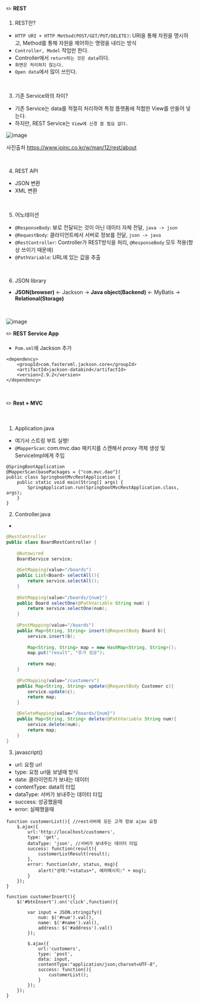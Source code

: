 
✏️ **REST**

1. REST란?
- `HTTP URI + HTTP Method(POST/GET/PUT/DELETE)`: URI을 통해 자원을 명시하고, Method를 통해 자원을 제어하는 명령을 내리는 방식
- `Controller, Model` 작업만 한다.
- Controller에서 `return하는 것은 data`이다.
- `화면은 처리하지 않는다.`
- `Open data`에서 많이 쓰인다.

<br>

3. 기존 Service와의 차이?
- 기존 Service는 data를 적절히 처리하여 특정 플랫폼에 적합한 View를 만들어 넣는다.
- 하지만, REST Service는 `View에 신경 쓸 필요 없다.`

![image](https://user-images.githubusercontent.com/62600984/116837521-c5e70e00-ac05-11eb-8d5f-4ada523db477.png)

사진출처 https://www.joinc.co.kr/w/man/12/rest/about 

<br>

4. REST API
- JSON 변환
- XML 변환

<br>

5. 어노테이션
- `@ResponseBody`: 뷰로 전달되는 것이 아닌 데이터 자체 전달, `java -> json`
- `@RequestBody`: 클라이언트에서 서버로 정보를 전달, `json -> java`
- `@RestController`: Controller가 REST방식을 처리, `@ResponseBody` 모두 적용(항상 쓰이기 때문에)
- `@PathVariable`: URL에 있는 값을 추출

<br>

6. JSON library

- **JSON(browser)** <- Jackson -> **Java object(Backend)** <- MyBatis -> **Relational(Storage)**

<br>

![image](https://user-images.githubusercontent.com/62600984/117161611-065cac80-adfd-11eb-8109-4fbe95d594ad.png)


✏️ **REST Service App**

- `Pom.xml`에 Jackson 추가
```
<dependency>
    <groupId>com.fasterxml.jackson.core</groupId>
    <artifactId>jackson-databind</artifactId>
    <version>2.9.2</version>
</dependency>
```

<br>

✏️ **Rest + MVC**

<br>

1. Application.java
- 여기서 스트링 부트 실행!
- `@MapperScan`: com.mvc.dao 패키지를 스캔해서 proxy 객체 생성 및 ServiceImpl에게 주입
```
@SpringBootApplication
@MapperScan(basePackages = {"com.mvc.dao"})
public class SpringbootMvcRestApplication {
	public static void main(String[] args) {
		SpringApplication.run(SpringbootMvcRestApplication.class, args);
	}
}
```

2. Controller.java
- 
```java
@RestController
public class BoardRestController {
	
	@Autowired
	BoardService service;
	
	@GetMapping(value="/boards")
	public List<Board> selectAll(){
		return service.selectAll();
	}
	
	@GetMapping(value="/boards/{num}")
	public Board selectOne(@PathVariable String num) {
		return service.selectOne(num);
	}
	
	@PostMapping(value="/boards")
	public Map<String, String> insert(@RequestBody Board b){
		service.insert(b);
		
		Map<String, String> map = new HashMap<String, String>();
		map.put("result", "추가 성공");
		
		return map;
	}
	
	@PutMapping(value="/customers")
	public Map<String, String> update(@RequestBody Customer c){
		service.update(c);
		return map;
	}

	@DeleteMapping(value="/boards/{num}")
	public Map<String, String> delete(@PathVariable String num){
		service.delete(num);
		return map;
	}
}
```

3. javascript()

- url: 요청 url
- type: 요청 url을 보낼때 방식
- data: 클라이언트가 보내는 데이터
- contentType: data의 타입
- dataType: 서버가 보내주는 데이터 타입
- success: 성공했을때
- error: 실패했을때
```
function customerList(){ //rest서버에 모든 고객 정보 ajax 요청
	$.ajax({
		url:'http://localhost/customers',
		type: 'get',
		dataType: 'json', //서버가 보내주는 데이터 타입
		success: function(result){
			customerListResult(result);
		},
		error: function(xhr, status, msg){
			alert("상태:"+status+", 에러메시지:" + msg);
		}
	});
}
```
```
function customerInsert(){
	$('#btnInsert').on('click',function(){

		var input = JSON.stringify({
			num: $('#num').val(),
			name: $('#name').val(),
			address: $('#address').val()
		});

		$.ajax({
			url:'customers',
			type: 'post',
			data: input,
			contentType:"application/json;charset=UTF-8",
			success: function(){
				customerList();
			}
		});
	});
}
```
